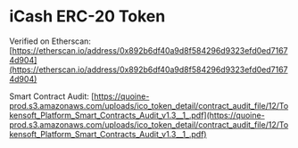 # iCash ERC-20 Token

Verified on Etherscan: [https://etherscan.io/address/0x892b6df40a9d8f584296d9323efd0ed71674d904](https://etherscan.io/address/0x892b6df40a9d8f584296d9323efd0ed71674d904)


Smart Contract Audit: [https://quoine-prod.s3.amazonaws.com/uploads/ico_token_detail/contract_audit_file/12/Tokensoft_Platform_Smart_Contracts_Audit_v1.3__1_.pdf](https://quoine-prod.s3.amazonaws.com/uploads/ico_token_detail/contract_audit_file/12/Tokensoft_Platform_Smart_Contracts_Audit_v1.3__1_.pdf)
